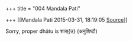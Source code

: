 +++
title = "004 Mandala Pati"

+++
[[Mandala Pati	2015-03-31, 18:19:05 [Source](https://groups.google.com/g/samskrita/c/k4K939R9y1I)]]



Sorry, proper dhātu is शास्{उ} (अनुशिष्टौ)  

  

